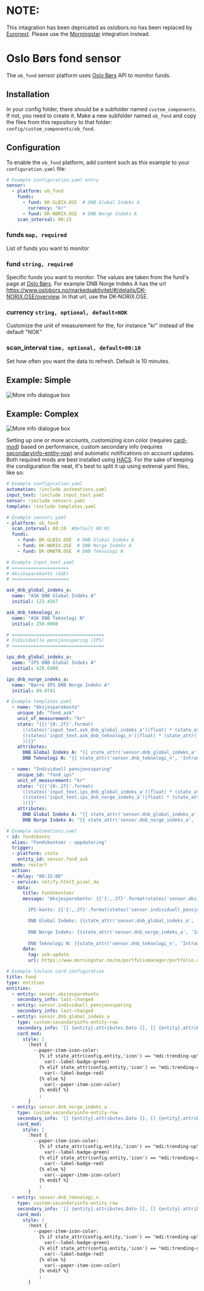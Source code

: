 # NOTE:
This intagration has been depricated as oslobors.no has been replaced by [Euronext](https://live.euronext.com/nb). Please use the [Morningstar](https://github.com/hulkhaugen/hass_custom_components/tree/main/morningstar) integration instead.

# Oslo Børs fond sensor

The `ob_fond` sensor platform uses [Oslo Børs](https://www.oslobors.no/) API to monitor funds.

## Installation
In your config folder, there should be a subfolder named `custom_components`. If not, you need to create it. Make a new subfolder named `ob_fond` and copy the files from this repository to that folder: `config/custom_components/ob_fond`.

## Configuration
To enable the `ob_fond` platform, add content such as this example to your `configuration.yaml` file:

```yaml
# Example configuration.yaml entry
sensor:
  - platform: ob_fond
    funds:
      - fund: DK-GLBIX.OSE  # DNB Global Indeks A
        currency: "kr"
      - fund: DK-NORIX.OSE  # DNB Norge Indeks A
    scan_interval: 00:15
```

### funds `map, required`
List of funds you want to monitor

### fund `string, required`
Specific funds you want to monitor. The values are taken from the fund's page at [Oslo Børs](https://www.oslobors.no/).
For example DNB Norge Indeks A has the url https://www.oslobors.no/markedsaktivitet/#/details/DK-NORIX.OSE/overview. In that url, use the DK-NORIX.OSE.

### currency `string, optional, default=NOK`
Customize the unit of measurement for the, for instance "kr" instead of the default "NOK"

### scan_interval `time, optional, default=00:10`
Set how often you want the data to refresh. Default is 10 minutes.

## Example: Simple
![More info dialogue box](ob_fond_example_more_info.png)

## Example: Complex
![More info dialogue box](example-complex.png)

Setting up one or more accounts, customizing icon color (requires [card-mod](https://github.com/thomasloven/lovelace-card-mod)) based on performance, custom secondary info (requires [secondaryinfo-entity-row](https://github.com/custom-cards/secondaryinfo-entity-row)) and automatic notifications on account updates. Both required mods are best installed using [HACS](https://hacs.xyz/).
For the sake of keeping the condiguration file neat, it's best to split it up using extrenal yaml files, like so:

```yaml
# Example configuration.yaml
automation: !include automations.yaml
input_text: !include input_text.yaml
sensor: !include sensors.yaml
template: !include templates.yaml
```
```yaml
# Example sensors.yaml
- platform: ob_fond
  scan_interval: 00:10  #Default 00:05
  funds:
    - fund: DK-GLBIX.OSE  # DNB Global Indeks A
    - fund: DK-NORIX.OSE  # DNB Norge Indeks A
    - fund: DK-DNBTN.OSE  # DNB Teknologi N
```
```yaml
# Example input_text.yaml
# =====================
# Aksjesparekonto (ASK)
# =====================

ask_dnb_global_indeks_a:
  name: "ASK DNB Global Indeks A"
  initial: 123.4567

ask_dnb_teknologi_n:
  name: "ASK DNB Teknologi N"
  initial: 250.0000

# ==================================
# Individuelle pensjonssparing (IPS)
# ==================================

ips_dnb_global_indeks_a:
  name: "IPS DNB Global Indeks A"
  initial: 420.6900

ips_dnb_norge_indeks_a:
  name: "Børre IPS DNB Norge Indeks A"
  initial: 69.0741
```
```yaml
# Example templates.yaml
  - name: "Aksjesparekonto"
    unique_id: "fond_ask"
    unit_of_measurement: "kr"
    state: "{{('{0:.2f}'.format(
      ((states('input_text.ask_dnb_global_indeks_a')|float) * (state_attr('sensor.dnb_global_indeks_a', 'Full pris')|float)) +
      ((states('input_text.ask_dnb_teknologi_n')|float) * (state_attr('sensor.dnb_teknologi_n', 'Full pris')|float))
      ))}}"
    attributes:
      DNB Global Indeks A: "{{ state_attr('sensor.dnb_global_indeks_a', 'Intradag') }}"
      DNB Teknologi N: "{{ state_attr('sensor.dnb_teknologi_n', 'Intradag') }}"

  - name: "Individuell pensjonssparing"
    unique_id: "fond_ips"
    unit_of_measurement: "kr"
    state: "{{('{0:.2f}'.format(
      ((states('input_text.ips_dnb_global_indeks_a')|float) * (state_attr('sensor.dnb_global_indeks_a', 'Full pris')|float)) +
      ((states('input_text.ips_dnb_norge_indeks_a')|float) * (state_attr('sensor.dnb_norge_indeks_a', 'Full pris')|float))
      ))}}"
    attributes:
      DNB Global Indeks A: "{{ state_attr('sensor.dnb_global_indeks_a', 'Intradag') }}"
      DNB Norge Indeks A: "{{ state_attr('sensor.dnb_norge_indeks_a', 'Intradag') }}"
```
```yaml
# Example automations.yaml
- id: fondskonto
  alias: "Fondskontoer - oppdatering"
  trigger:
  - platform: state
    entity_id: sensor.fond_ask
  mode: restart
  action:
  - delay: "00:15:00"
  - service: notify.html5_pixel_4a
    data:
      title: Fondskontoer
      message: "Aksjesparekonto: {{'{:,.2f}'.format(states('sensor.aksjesparekonto')|float)|replace(',',' ')|replace('.',',')}} kr

        IPS-konto: {{'{:,.2f}'.format(states('sensor.individuell_pensjonssparing')|float)|replace(',',' ')|replace('.',',')}} kr

        DNB Global Indeks: {{state_attr('sensor.dnb_global_indeks_a', 'Intradag')}}
        
        DNB Norge Indeks: {{state_attr('sensor.dnb_norge_indeks_a', 'Intradag')}}
        
        DNB Teknologi N: {{state_attr('sensor.dnb_teknologi_n', 'Intradag')}}"
      data:
        tag: ask-update
        url: https://www.morningstar.no/no/portfoliomanager/portfolio.aspx
```
```yaml
# Example lovlace card configuration
title: Fond
type: entities
entities:
  - entity: sensor.aksjesparekonto
    secondary_info: last-changed
  - entity: sensor.individuell_pensjonssparing
    secondary_info: last-changed
  - entity: sensor.dnb_global_indeks_a
    type: custom:secondaryinfo-entity-row
    secondary_info: '[[ {entity}.attributes.Dato ]], [[ {entity}.attributes.Intradag ]]'
    card_mod:
      style: |
        :host {
          --paper-item-icon-color:
            {% if state_attr(config.entity,'icon') == "mdi:trending-up" %}
              var(--label-badge-green)
            {% elif state_attr(config.entity,'icon') == "mdi:trending-down" %}
              var(--label-badge-red)
            {% else %}
              var(--paper-item-icon-color)
            {% endif %}
            ;
        }
  - entity: sensor.dnb_norge_indeks_a
    type: custom:secondaryinfo-entity-row
    secondary_info: '[[ {entity}.attributes.Dato ]], [[ {entity}.attributes.Intradag ]]'
    card_mod:
      style: |
        :host {
          --paper-item-icon-color:
            {% if state_attr(config.entity,'icon') == "mdi:trending-up" %}
              var(--label-badge-green)
            {% elif state_attr(config.entity,'icon') == "mdi:trending-down" %}
              var(--label-badge-red)
            {% else %}
              var(--paper-item-icon-color)
            {% endif %}
            ;
        }
  - entity: sensor.dnb_teknologi_n
    type: custom:secondaryinfo-entity-row
    secondary_info: '[[ {entity}.attributes.Dato ]], [[ {entity}.attributes.Intradag ]]'
    card_mod:
      style: |
        :host {
          --paper-item-icon-color:
            {% if state_attr(config.entity,'icon') == "mdi:trending-up" %}
              var(--label-badge-green)
            {% elif state_attr(config.entity,'icon') == "mdi:trending-down" %}
              var(--label-badge-red)
            {% else %}
              var(--paper-item-icon-color)
            {% endif %}
            ;
        }
```
